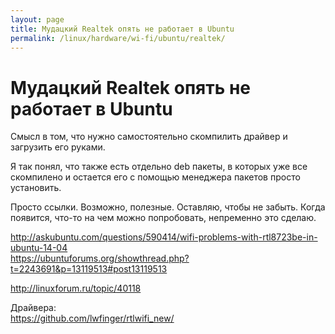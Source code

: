 ```yaml
---
layout: page
title: Мудацкий Realtek опять не работает в Ubuntu
permalink: /linux/hardware/wi-fi/ubuntu/realtek/
---
```


# Мудацкий Realtek опять не работает в Ubuntu


Смысл в том, что нужно самостоятельно скомпилить драйвер и загрузить его руками.

Я так понял, что также есть отдельно deb пакеты, в которых уже все скомпилено и остается его с помощью менеджера пакетов просто установить.



Просто ссылки. Возможно, полезные. Оставляю, чтобы не забыть. Когда появится, что-то на чем можно попробовать, непременно это сделаю.


http://askubuntu.com/questions/590414/wifi-problems-with-rtl8723be-in-ubuntu-14-04  
https://ubuntuforums.org/showthread.php?t=2243691&p=13119513#post13119513  

http://linuxforum.ru/topic/40118


Драйвера:  
https://github.com/lwfinger/rtlwifi_new/
